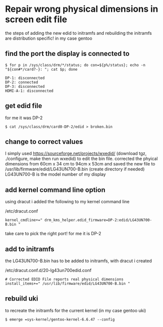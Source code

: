 # Repair wrong physical dimensions in screen edit file
the steps of adding the new edid to initramfs and rebuilding the initramfs are distribution specific! in my case gentoo

## find the port the display is connected to
```
$ for p in /sys/class/drm/*/status; do con=${p%/status}; echo -n "${con#*/card?-}: "; cat $p; done

DP-1: disconnected
DP-2: connected
DP-3: disconnected
HDMI-A-1: disconnected

```

## get edid file
for me it was DP-2
```
$ cat /sys/class/drm/card0-DP-2/edid > broken.bin
```

## change to correct values
I simply used https://sourceforge.net/projects/wxedid/ (download tgz, ./configure, make then run wxedid) to edit  the bin file.
corrected the phyical dimensions from 60cm x 34 cm to 94cm x 53cm and saved the new file to /usr/lib/firmware/edid/LG43UN700-B.bin (create directory if needed) 
LG43UN700-B is the model number of my display 

## add kernel command line option
using dracut i added the following to my kernel command line

/etc/dracut.conf
```
kernel_cmdline+=" drm_kms_helper.edid_firmware=DP-2:edid/LG43UN700-B.bin "
```
take care to pick the right port! for me it is DP-2

## add to initramfs
the LG43UN700-B.bin has to be added to initramfs, with dracut i created

/etc/dracut.conf.d/20-lg43un700edid.conf 
```
# Corrected EDID File reports real physical dimensions
install_items+=" /usr/lib/firmware/edid/LG43UN700-B.bin "
```

## rebuild uki
to recreate the initramfs for the current kernel (in my case gentoo uki)
```
$ emerge =sys-kernel/gentoo-kernel-6.6.47 --config
```

